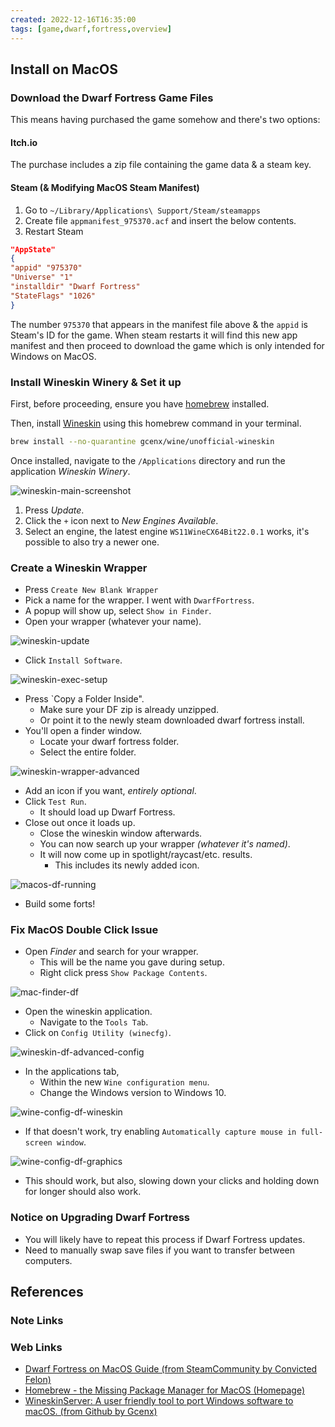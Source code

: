 ```yaml
---
created: 2022-12-16T16:35:00
tags: [game,dwarf,fortress,overview]
---
```


## Install on MacOS

### Download the Dwarf Fortress Game Files

This means having purchased the game somehow and there's two options:

#### Itch.io

The purchase includes a zip file containing the game data & a steam key.

#### Steam (& Modifying MacOS Steam Manifest)

1. Go to `~/Library/Applications\ Support/Steam/steamapps`
2. Create file `appmanifest_975370.acf` and insert the below contents.
3. Restart Steam

```json
"AppState"
{
"appid" "975370"
"Universe" "1"
"installdir" "Dwarf Fortress"
"StateFlags" "1026"
}
```

The number `975370` that appears in the manifest file above &
the `appid` is Steam's ID for the game.
When steam restarts it will find this new app manifest and
then proceed to download the game which is only intended for Windows on MacOS.

### Install Wineskin Winery & Set it up

First, before proceeding, ensure you have [homebrew][homebrew] installed.

Then, install [Wineskin][wineskin-gh]
using this homebrew command in your terminal.

```sh
brew install --no-quarantine gcenx/wine/unofficial-wineskin
```

Once installed, navigate to the `/Applications` directory and
run the application *Wineskin Winery*.

![wineskin-main-screenshot]

1. Press *Update*.
2. Click the `+` icon next to *New Engines Available*.
3. Select an engine,
the latest engine `WS11WineCX64Bit22.0.1` works,
it's possible to also try a newer one.

### Create a Wineskin Wrapper

* Press `Create New Blank Wrapper`
* Pick a name for the wrapper.
I went with `DwarfFortress`.
* A popup will show up, select `Show in Finder`.
* Open your wrapper (whatever your name).

![wineskin-update](2022-12-16-17-06-37.png)

* Click `Install Software`.

![wineskin-exec-setup](2022-12-16-17-13-41.png)

* Press `Copy a Folder Inside".
  * Make sure your DF zip is already unzipped.
  * Or point it to the newly steam downloaded dwarf fortress install.
* You'll open a finder window.
  * Locate your dwarf fortress folder.
  * Select the entire folder.

![wineskin-wrapper-advanced](2022-12-16-17-16-52.png)

* Add an icon if you want, *entirely optional*.
* Click `Test Run`.
  * It should load up Dwarf Fortress.
* Close out once it loads up.
  * Close the wineskin window afterwards.
  * You can now search up your wrapper *(whatever it's named)*.
  * It will now come up in spotlight/raycast/etc. results.
    * This includes its newly added icon.

![macos-df-running](2022-12-16-17-21-54.png)

* Build some forts!

### Fix MacOS Double Click Issue

* Open *Finder* and search for your wrapper.
  * This will be the name you gave during setup.
  * Right click press `Show Package Contents`.

![mac-finder-df](2022-12-16-17-22-28.png)

* Open the wineskin application.
  * Navigate to the `Tools Tab`.
* Click on `Config Utility (winecfg)`.

![wineskin-df-advanced-config](2022-12-16-17-24-39.png)

* In the applications tab,
  * Within the new `Wine configuration menu`.
  * Change the Windows version to Windows 10.

![wine-config-df-wineskin](2022-12-16-17-26-14.png)

* If that doesn't work,
try enabling `Automatically capture mouse in full-screen window`.

![wine-config-df-graphics](2022-12-16-17-32-17.png)

* This should work, but also,
slowing down your clicks and holding down for longer should also work.

### Notice on Upgrading Dwarf Fortress

* You will likely have to repeat this process if Dwarf Fortress updates.
* Need to manually swap save files if you want to transfer between computers.

## References

### Note Links

<!-- Hidden References -->
[wineskin-main-screenshot]: ./2022-12-16-16-53-00.png "Screenshot of Wineskin mainscreen"

### Web Links

* [Dwarf Fortress on MacOS Guide (from SteamCommunity by Convicted Felon)][df-mac-guide]
* [Homebrew - the Missing Package Manager for MacOS (Homepage)][homebrew]
* [WineskinServer: A user friendly tool to port Windows software to macOS. (from Github by Gcenx)][wineskin-gh]

<!-- Hidden References -->
[df-mac-guide]: https://steamcommunity.com/sharedfiles/filedetails/?id=2898353855 "Dwarf Fortress on MacOS Guide (from SteamCommunity by Convicted Felon)"
[homebrew]: https://brew.sh "Homebrew - the Missing Package Manager for MacOS (Homepage)"
[wineskin-gh]: https://steamcommunity.com/linkfilter/?url=https://github.com/Gcenx/WineskinServer "WineskinServer: A user friendly tool to make ports of Windows software to macOS. (from Github by Gcenx)"
